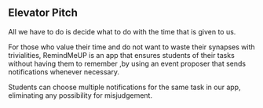 ## Elevator Pitch

All we have to do is decide what to do with the time that is given to us.

For those who value their time and do not want to waste their
synapses with trivialities, RemindMeUP is an app that ensures
students of their tasks without having them to remember ,by 
using an event proposer that sends notifications whenever 
necessary. 

Students can choose multiple notifications for the 
same task in our app, eliminating any possibility for
misjudgement.